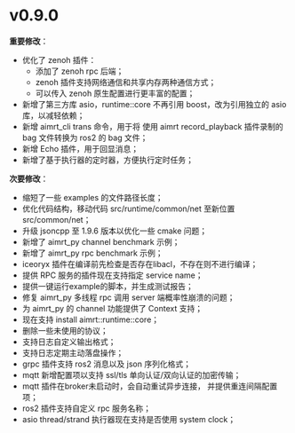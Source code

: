 # v0.9.0


**重要修改**：
- 优化了 zenoh 插件：
  - 添加了 zenoh rpc 后端；
  - zenoh 插件支持网络通信和共享内存两种通信方式；
  - 可以传入 zenoh 原生配置进行更丰富的配置；
- 新增了第三方库 asio，runtime::core 不再引用 boost，改为引用独立的 asio 库，以减轻依赖；
- 新增 aimrt_cli trans 命令，用于将 使用 aimrt record_playback 插件录制的 bag 文件转换为 ros2 的 bag 文件；
- 新增 Echo 插件，用于回显消息；
- 新增了基于执行器的定时器，方便执行定时任务；

**次要修改**：
- 缩短了一些 examples 的文件路径长度；
- 优化代码结构，移动代码 src/runtime/common/net 至新位置 src/common/net；
- 升级 jsoncpp 至 1.9.6 版本以优化一些 cmake 问题；
- 新增了 aimrt_py channel benchmark 示例；
- 新增了 aimrt_py rpc benchmark 示例；
- iceoryx 插件在编译前先检查是否存在libacl，不存在则不进行编译；
- 提供 RPC 服务的插件现在支持指定 service name；
- 提供一键运行example的脚本，并生成测试报告；
- 修复 aimrt_py 多线程 rpc 调用 server 端概率性崩溃的问题；
- 为 aimrt_py 的 channel 功能提供了 Context 支持；
- 现在支持 install aimrt::runtime::core；
- 删除一些未使用的协议；
- 支持日志自定义输出格式；
- 支持日志定期主动落盘操作；
- grpc 插件支持 ros2 消息以及 json 序列化格式；
- mqtt 新增配置项以支持 ssl/tls 单向认证/双向认证的加密传输；
- mqtt 插件在broker未启动时，会自动重试异步连接， 并提供重连间隔配置项；
- ros2 插件支持自定义 rpc 服务名称；
- asio thread/strand 执行器现在支持是否使用 system clock；
